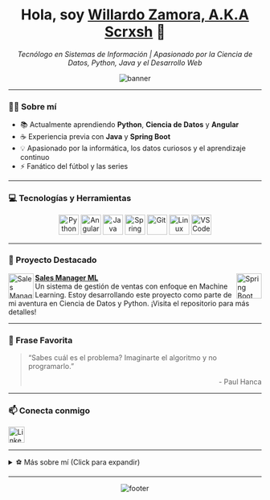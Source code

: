 <!-- Perfil README para scrxsh -->

<h1 align="center">Hola, soy <a href="https://github.com/scrxsh">Willardo Zamora, A.K.A Scrxsh</a> 👋</h1>
<p align="center">
  <i>Tecnólogo en Sistemas de Información | Apasionado por la Ciencia de Datos, Python, Java y el Desarrollo Web</i>
</p>

<div align="center">
  <img src="https://capsule-render.vercel.app/api?type=waving&color=0:22272e,100:101318&height=120&section=header&text=Bienvenido%20a%20mi%20perfil&fontColor=fcfcfc&fontSize=36&fontAlign=50" alt="banner" />
</div>

---

### 🧑‍💻 Sobre mí

- 📚 Actualmente aprendiendo **Python**, **Ciencia de Datos** y **Angular**
- ☕ Experiencia previa con **Java** y **Spring Boot**
- 💡 Apasionado por la informática, los datos curiosos y el aprendizaje continuo
- ⚡ Fanático del fútbol y las series

---

### 💻 Tecnologías y Herramientas

<p align="center">
  <img src="https://cdn.jsdelivr.net/gh/devicons/devicon/icons/python/python-original.svg" alt="Python" width="40" height="40"/>
  <img src="https://cdn.jsdelivr.net/gh/devicons/devicon/icons/angularjs/angularjs-original.svg" alt="Angular" width="40" height="40"/>
  <img src="https://cdn.jsdelivr.net/gh/devicons/devicon/icons/java/java-original.svg" alt="Java" width="40" height="40"/>
  <img src="https://cdn.jsdelivr.net/gh/devicons/devicon/icons/spring/spring-original.svg" alt="Spring Boot" width="40" height="40"/>
  <img src="https://cdn.jsdelivr.net/gh/devicons/devicon/icons/git/git-original.svg" alt="Git" width="40" height="40"/>
  <img src="https://cdn.jsdelivr.net/gh/devicons/devicon/icons/linux/linux-original.svg" alt="Linux" width="40" height="40"/>
  <img src="https://cdn.jsdelivr.net/gh/devicons/devicon/icons/vscode/vscode-original.svg" alt="VSCode" width="40" height="40"/>
</p>

---

### 🚀 Proyecto Destacado

<a href="https://github.com/scrxsh/sales-manager-ml">
  <img align="left" width="50" src="https://cdn.jsdelivr.net/gh/devicons/devicon/icons/java/java-original.svg" alt="Sales Manager ML" />
  <img src="https://cdn.jsdelivr.net/gh/devicons/devicon/icons/spring/spring-original.svg" alt="Spring Boot" width="50" align="right"/>
</a>

**[Sales Manager ML](https://github.com/scrxsh/sales-manager-ml)**  
Un sistema de gestión de ventas con enfoque en Machine Learning. Estoy desarrollando este proyecto como parte de mi aventura en Ciencia de Datos y Python. ¡Visita el repositorio para más detalles!

---

### 📝 Frase Favorita

> “Sabes cuál es el problema? Imaginarte el algoritmo y no programarlo.”  
> <div align="right">- Paul Hanca</div>

---

### 📫 Conecta conmigo

<p>
  <a href="https://www.linkedin.com/in/willardozamora/"><img src="https://cdn.jsdelivr.net/gh/devicons/devicon/icons/linkedin/linkedin-original.svg" width="32" alt="LinkedIn"/></a>
</p>

---

<details>
<summary>⚽ Más sobre mí (Click para expandir)</summary>

- 💻 Me encanta explorar nuevas tecnologías y compartir conocimientos
- 📊 Entusiasta de los datos curiosos y el análisis de información
- 🎯 Siempre en busca de nuevos retos y colaboraciones

</details>

---

<div align="center">
  <img src="https://capsule-render.vercel.app/api?type=waving&color=0:22272e,100:101318&height=100&section=footer" alt="footer" />
</div>

<!-- Tema oscuro y minimalista, logos vía jsdelivr.devicon -->
